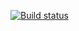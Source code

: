 [![Build status](https://ci.appveyor.com/api/projects/status/r7aoojp1stahmj2n?svg=true)](https://ci.appveyor.com/project/lterentyeva/dz-2-1)